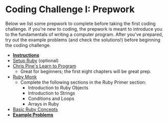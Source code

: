 # Coding Challenge I: Prepwork

Below we list some prepwork to complete before taking the first coding
challenge. If you're new to coding, the prepwork is meant to introduce
you to the fundamentals of writing a computer program. After you've
prepared, try out the example problems (and check the solutions!)
before beginning the coding challenge.

* **[Instructions][instructions-1]**
* [Setup Ruby][setup] (optional)
* [Chris Pine's Learn to Program][chris-pine]
    * Great for beginners; the first eight chapters will be great prep.
* [Ruby Monk][ruby-monk]
    * Complete the following sections in the Ruby Primer section:
        * Introduction to Ruby Objects
        * Introduction to Strings
        * Conditions and Loops
        * Arrays in Ruby
* [Basic Ruby Concepts][basic-concepts]
* **[Example Problems][example-problems]**

[instructions-1]: ./instructions.md
[setup]: ./setup.md
[chris-pine]: http://pine.fm/LearnToProgram/?Chapter=00
[ruby-monk]: http://rubymonk.com
[basic-concepts]: ./basic-concepts.md
[example-problems]: ./example-problems.md
